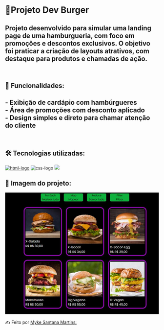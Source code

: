 <h1>🍔Projeto Dev Burger</h1>
<h2>Projeto desenvolvido para simular uma landing page de uma hamburgueria, com foco em promoções e descontos exclusivos.  
O objetivo foi praticar a criação de layouts atrativos, com destaque para produtos e chamadas de ação.
</h2>
<br>
<h2>🚀 Funcionalidades:</h2>
<h2>- Exibição de cardápio com hambúrgueres
  <br>
- Área de promoções com desconto aplicado
  <br>
- Design simples e direto para chamar atenção do cliente</h2>
<br>
<h2>🛠️ Tecnologias utilizadas:</h2>
<a href="https://google.com"><img src="https://img.shields.io/badge/HTML5-E34F26?style=for-the-badge&logo=html5&logoColor=white" alt="html-logo" /></a>
<img src="https://img.shields.io/badge/CSS3-1572B6?style=for-the-badge&logo=css3&logoColor=white" alt="css-logo" />
<img src="https://img.shields.io/badge/JavaScript-F7DF1E?style=for-the-badge&logo=JavaScript&logoColor=white"/>
<br>
<h2>📸 Imagem do projeto:</h2> 
<img src = "https://github.com/msm1996/Projeto-Burger/blob/main/Captura%20de%20tela%202025-08-29%20225432.png?raw=true">

 <a>✍ Feito por [Myke Santana Martins:](https://www.linkedin.com/in/myke-santana-martins)<a/>


